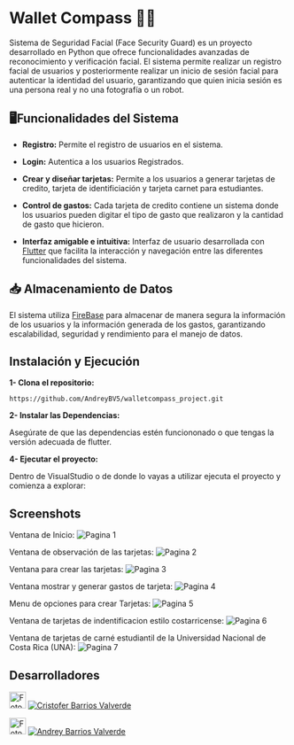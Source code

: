 
# Wallet Compass 👝💵

Sistema de Seguridad Facial (Face Security Guard) es un proyecto desarrollado en Python que ofrece funcionalidades avanzadas de reconocimiento y verificación facial. El sistema permite realizar un  registro facial de usuarios y posteriormente realizar un inicio de sesión facial para autenticar la identidad del usuario, garantizando que quien inicia sesión es una persona real y no una fotografía o un robot.

## 🖥️Funcionalidades del Sistema

- **Registro:** Permite el registro de usuarios en el sistema.

- **Login:** Autentica a los usuarios Registrados.

- **Crear y diseñar tarjetas:** Permite a los usuarios a generar tarjetas de credito, tarjeta de identificiación y tarjeta carnet para estudiantes.

- **Control de gastos:** Cada tarjeta de credito contiene un sistema donde los usuarios pueden digitar el tipo de gasto que realizaron y la cantidad de gasto que hicieron.
 
- **Interfaz amigable e intuitiva:** Interfaz de usuario desarrollada con [Flutter](https://flutter.dev/) que facilita la interacción y navegación entre las diferentes funcionalidades del sistema.

## 📥 Almacenamiento de Datos
El sistema utiliza [FireBase](https://firebase.google.com/?hl=es-419) para almacenar de manera segura la información de los usuarios y la información generada de los gastos, garantizando escalabilidad, seguridad y rendimiento para el manejo de datos.

## Instalación y Ejecución

**1- Clona el repositorio:** 

 ```https://github.com/AndreyBV5/walletcompass_project.git```

**2- Instalar las Dependencias:** 

Asegúrate de que las dependencias estén funciononado o que tengas la versión adecuada de flutter.

**4- Ejecutar el proyecto:** 

Dentro de VisualStudio o de donde lo vayas a utilizar ejecuta el proyecto y comienza a explorar:

## Screenshots

Ventana de Inicio:
![Pagina 1](https://github.com/user-attachments/assets/a16c1ffa-9566-4ac4-bca6-a1131048a0e1)

Ventana de observación de las tarjetas:
![Pagina 2](https://github.com/user-attachments/assets/9103af46-4277-496f-a64f-495f19159122)

Ventana para crear las tarjetas:
![Pagina 3](https://github.com/user-attachments/assets/c8b9b2db-9544-4217-8c9c-eeb66a8ce972)

Ventana mostrar y generar gastos de tarjeta:
![Pagina 4](https://github.com/user-attachments/assets/9777f7cf-9890-4ce8-8d89-549fc65ebdad)

Menu de opciones para crear Tarjetas:
![Pagina 5](https://github.com/user-attachments/assets/4714ed6f-f799-49d9-9028-3a7f6a113237)

Ventana de tarjetas de indentificacion estilo costarricense:
![Pagina 6](https://github.com/user-attachments/assets/248780ee-0a2e-4929-9cb5-e0b7b5e059fb)

Ventana de tarjetas de carné estudiantil de la Universidad Nacional de Costa Rica (UNA):
![Pagina 7](https://github.com/user-attachments/assets/247676e3-5e49-4957-acf7-7362eb808304)

## Desarrolladores

<img src="https://github.com/CristoferBV.png" width="30" height="30" alt="Foto de perfil de Cristofer"> [![Cristofer Barrios Valverde](https://img.shields.io/badge/-Cristofer%20Barrios%20Valverde-181717?style=for-the-badge&logo=github)](https://github.com/CristoferBV)

<img src="https://github.com/AndreyBV5.png" width="30" height="30" alt="Foto de perfil de Andrey"> [![Andrey Barrios Valverde](https://img.shields.io/badge/-Andrey%20Barrios%20Valverde-181717?style=for-the-badge&logo=github)](https://github.com/AndreyBV5)
